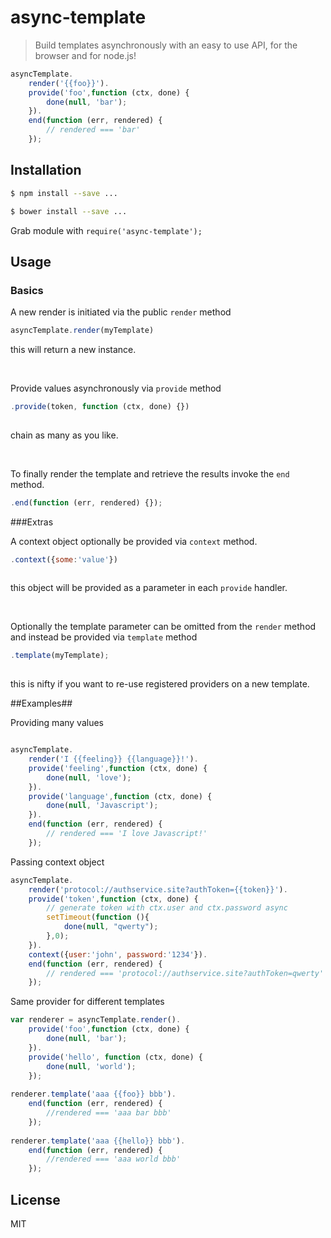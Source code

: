 # async-template

> Build templates asynchronously with an easy to use API, for the browser and for node.js!


```js
asyncTemplate.
	render('{{foo}}').
	provide('foo',function (ctx, done) {
		done(null, 'bar');
	}).
	end(function (err, rendered) {
		// rendered === 'bar'
	});
```

## Installation

```bash
$ npm install --save ...
```

```bash
$ bower install --save ...
```

Grab module with
``require('async-template');``



## Usage

### Basics

A new render is initiated via the public ``render`` method

```js
asyncTemplate.render(myTemplate)

```
this will return a new instance.

<br/>

Provide values asynchronously via ``provide`` method

```js
.provide(token, function (ctx, done) {})
	
``` 
chain as many as you like.

<br/>

To finally render the template and retrieve the results invoke the ``end`` method.
```js
.end(function (err, rendered) {});
``` 

###Extras

A context object optionally be provided via ``context`` method.
```js
.context({some:'value'})
	
``` 
this object will be provided as a parameter in each ``provide`` handler.

<br/>


Optionally the template parameter can be omitted from the ``render`` method and instead be provided via ``template`` method
```js
.template(myTemplate);
	
``` 
this is nifty if you want to re-use registered providers on a new template.


##Examples##

Providing many values
```js

asyncTemplate.
	render('I {{feeling}} {{language}}!').
	provide('feeling',function (ctx, done) {
		done(null, 'love');
	}).
	provide('language',function (ctx, done) {
		done(null, 'Javascript');
	}).
	end(function (err, rendered) {
		// rendered === 'I love Javascript!'
	});

```

Passing context object

```js
asyncTemplate.
	render('protocol://authservice.site?authToken={{token}}').
	provide('token',function (ctx, done) {
		// generate token with ctx.user and ctx.password async
		setTimeout(function (){
			done(null, "qwerty");
		},0);
	}).
	context({user:'john', password:'1234'}).
	end(function (err, rendered) {
		// rendered === 'protocol://authservice.site?authToken=qwerty'
	});

```

Same provider for different templates

```js
var renderer = asyncTemplate.render().
	provide('foo',function (ctx, done) {
	    done(null, 'bar');
	}).
	provide('hello', function (ctx, done) {
	    done(null, 'world');
    });
    
renderer.template('aaa {{foo}} bbb').
	end(function (err, rendered) {
        //rendered === 'aaa bar bbb'
    });
	    
renderer.template('aaa {{hello}} bbb').
	end(function (err, rendered) {
        //rendered === 'aaa world bbb'
    });

```

## License

MIT

